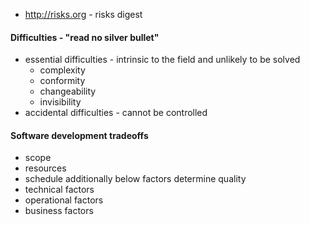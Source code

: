 - http://risks.org - risks digest

#### Difficulties - "read no silver bullet"
- essential difficulties - intrinsic to the field and unlikely to be solved
	- complexity
	- conformity
	- changeability
	- invisibility
- accidental difficulties - cannot be controlled

#### Software development tradeoffs
- scope
- resources
- schedule
additionally below factors determine quality
- technical factors
- operational factors
- business factors